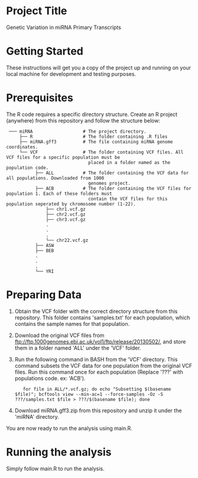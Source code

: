 # Project Title
Genetic Variation in miRNA Primary Transcripts

# Getting Started
These instructions will get you a copy of the project up and running on your local machine for development and testing purposes.

# Prerequisites
The R code requires a specific directory structure. Create an R project (anywhere) from this repository and follow the structure below:

     ─── miRNA                   # The project directory.
         ├── R                   # The folder containing .R files
         ├── miRNA.gff3          # The file containing miRNA genome coordinates.
         └── VCF                 # The folder containing VCF files. All VCF files for a specific population must be
                                   placed in a folder named as the population code. 
               ├── ALL           # The folder containing the VCF data for all populations. Downloaded from 1000 
                                   genomes project.           
               ├── ACB           # The folder containing the VCF files for population 1. Each of these folders must
                                   contain the VCF files for this population seperated by chromosome number (1-22).
                   ├── chr1.vcf.gz
                   ├── chr2.vcf.gz
                   ├── chr3.vcf.gz
                   .
                   .
                   .
                   └── chr22.vcf.gz
               ├── ASW
               ├── BEB
               .
               .
               .
               └── YRI

# Preparing Data
1. Obtain the VCF folder with the correct directory structure from this repository. This folder contains 'samples.txt' for each population, which contains the sample names for that population.
2. Download the original VCF files from ftp://ftp.1000genomes.ebi.ac.uk/vol1/ftp/release/20130502/, and store them in a folder named 'ALL' under the 'VCF' folder.
3. Run the following command in BASH from the 'VCF' directory. This command subsets the VCF data for one population from the original VCF files. Run this command once for each population (Replace '???' with populations code. ex: 'ACB').

          for file in ALL/*.vcf.gz; do echo "Subsetting $(basename $file)"; bcftools view --min-ac=1 --force-samples -Oz -S ???/samples.txt $file > ???/$(basename $file); done

4. Download miRNA.gff3.zip from this repository and unzip it under the 'miRNA' directory.

You are now ready to run the analysis using main.R.

# Running the analysis
Simply follow main.R to run the analysis.
